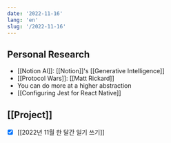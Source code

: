 ```yaml
---
date: '2022-11-16'
lang: 'en'
slug: '/2022-11-16'
---
```


## Personal Research

- [[Notion AI]]: [[Notion]]'s [[Generative Intelligence]]
- [[Protocol Wars]]: [[Matt Rickard]]
- You can do more at a higher abstraction
- [[Configuring Jest for React Native]]

## [[Project]]

- [x] [[2022년 11월 한 달간 일기 쓰기]]
